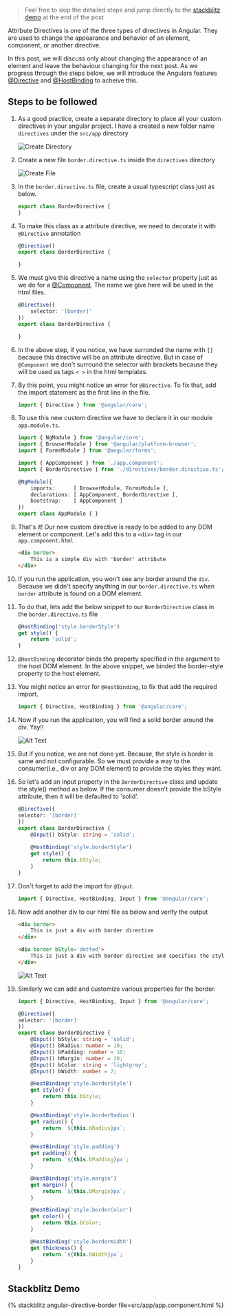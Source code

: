 > Feel free to skip the detailed steps and jump directly to the [stackblitz demo](#stackblitz-demo) at the end of the post 

Attribute Directives is one of the three types of directives in Angular. They are used to change the appearance and behavior of an element, component, or another directive. 

In this post, we will discuss only about changing the appearance of an element and leave the behaviour changing for the next post. As we progress through the steps below, we will introduce the Angulars features [@Directive](https://angular.io/api/core/Directive) and [@HostBinding](https://angular.io/api/core/HostBinding) to acheive this.

## Steps to be followed 
1. As a good practice, create a separate directory to place all your custom directives in your angular project. I have a created a new folder name `directives` under the `src/app` directory

    ![Create Directory](https://thepracticaldev.s3.amazonaws.com/i/tbx2k1rpwau8tk8wuxf6.png)

2. Create a new file `border.directive.ts` inside the `directives` directory

    ![Create File](https://thepracticaldev.s3.amazonaws.com/i/4v79dt3ia2932havia7z.png)

3. In the `border.directive.ts` file, create a usual typescript class just as below.

    ```typescript
    export class BorderDirective {
    }

    ```
4. To make this class as a attribute directive, we need to decorate it with `@Directive` annotation

    ```typescript
    @Directive()
    export class BorderDirective {  

    }
    ```

5. We must give this directive a name using the `selector` property just as we do for a [@Component](https://angular.io/api/core/Component). The name we give here will be used in the html files.

    ```typescript
    @Directive({
        selector: '[border]'
    })
    export class BorderDirective {

    }
    ```

6. In the above step, if you notice, we have surronded the name with `[]` because this directive will be an attribute directive. But in case of `@Component` we don't surround the selector with brackets because they will be used as tags `< >` in the html templates.

7. By this point, you might notice an error for `@Directive`. To fix that, add the import statement as the first line in the file.

    ```typescript
    import { Directive } from '@angular/core';
    ```

8. To use this new custom directive we have to declare it in our module `app.module.ts`.

    ```typescript
    import { NgModule } from '@angular/core';
    import { BrowserModule } from '@angular/platform-browser';
    import { FormsModule } from '@angular/forms';

    import { AppComponent } from './app.component';
    import { BorderDirective } from './directives/border.directive.ts';

    @NgModule({
        imports:      [ BrowserModule, FormsModule ],
        declarations: [ AppComponent, BorderDirective ],
        bootstrap:    [ AppComponent ]
    })
    export class AppModule { }
    ```

9. That's it! Our new custom directive is ready to be added to any DOM element or component. Let's add this to a `<div>` tag in our `app.component.html`

    ```html
    <div border>
        This is a simple div with 'border' attribute
    </div>
    ```

10. If you run the application, you won't see any border around the `div`. Because we didn't specify anything in our `border.directive.ts` when `border` attribute is found on a DOM element.

11. To do that, lets add the below snippet to our `BorderDirective` class in the `border.directive.ts` file
    ```typescript
    @HostBinding('style.borderStyle')
    get style() {
        return 'solid';
    }
    ```

12. `@HostBinding` decorator binds the property specified in the argument to the host DOM element. In the above snippet, we binded the border-style property to the host element.

13. You might notice an error for `@HostBinding`, to fix that add the required import.

    ```typescript
    import { Directive, HostBinding } from '@angular/core';
    ```

14. Now if you run the application, you will find a solid border around the div. Yay!!

    ![Alt Text](https://thepracticaldev.s3.amazonaws.com/i/8cm6jcn5qlp6wjvebyyp.png)

15. But if you notice, we are not done yet. Because, the style is border is same and not configurable. So we must provide a way to the consumer(i.e., div or any DOM element) to provide the styles they want.

16. So let's add an input property in the `BorderDirective` class and update the style() method as below. If the consumer doesn't provide the bStyle attribute, then it will be defaulted to 'solid'. 

    ```typescript
    @Directive({
    selector: '[border]'
    })
    export class BorderDirective {
        @Input() bStyle: string = 'solid';
        
        @HostBinding('style.borderStyle')
        get style() {
            return this.bStyle;
        }
    }
    ```

17. Don't forget to add the import for `@Input`.

    ```typescript
    import { Directive, HostBinding, Input } from '@angular/core';
    ```

18. Now add another div to our html file as below and verify the output

    ```html
    <div border>
        This is just a div with border directive
    </div>

    <div border bStyle='dotted'>
        This is just a div with border directive and specifies the style using the bStyle property
    </div>
    ```
    ![Alt Text](https://thepracticaldev.s3.amazonaws.com/i/ekvrwm5sx004r4n97evy.png)

19. Similarly we can add and customize various properties for the border. 
    ```typescript
    import { Directive, HostBinding, Input } from '@angular/core';

    @Directive({
    selector: '[border]'
    })
    export class BorderDirective {
        @Input() bStyle: string = 'solid';
        @Input() bRadius: number = 10;
        @Input() bPadding: number = 10;
        @Input() bMargin: number = 10;
        @Input() bColor: string = 'lightgrey';
        @Input() bWidth: number = 2;

        @HostBinding('style.borderStyle')
        get style() {
            return this.bStyle;
        }

        @HostBinding('style.borderRadius')
        get radius() {
            return `${this.bRadius}px`;
        }

        @HostBinding('style.padding')
        get padding() {
            return `${this.bPadding}px`;
        }

        @HostBinding('style.margin')
        get margin() {
            return `${this.bMargin}px`;
        }

        @HostBinding('style.borderColor')
        get color() {
            return this.bColor;
        }

        @HostBinding('style.borderWidth')
        get thickness() {
            return `${this.bWidth}px`;
        }
    }
    ```

## Stackblitz Demo <a name="stackblitz-demo"></a>

{% stackblitz angular-directive-border file=src/app/app.component.html %}
